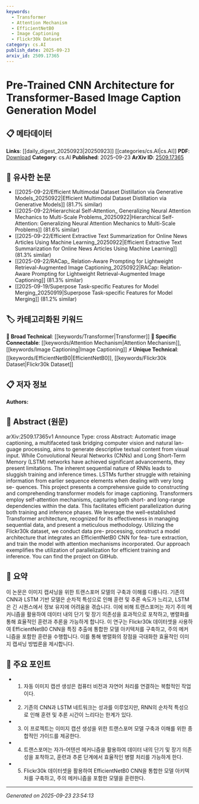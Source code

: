 ```yaml
---
keywords:
  - Transformer
  - Attention Mechanism
  - EfficientNetB0
  - Image Captioning
  - Flickr30k Dataset
category: cs.AI
publish_date: 2025-09-23
arxiv_id: 2509.17365
---
```


<!-- KEYWORD_LINKING_METADATA:
{
  "processed_timestamp": "2025-09-23T23:54:13.450639",
  "vocabulary_version": "1.0",
  "selected_keywords": [
    "Transformer",
    "Attention Mechanism",
    "EfficientNetB0",
    "Image Captioning",
    "Flickr30k Dataset"
  ],
  "rejected_keywords": [],
  "similarity_scores": {
    "Transformer": 0.85,
    "Attention Mechanism": 0.8,
    "EfficientNetB0": 0.7,
    "Image Captioning": 0.78,
    "Flickr30k Dataset": 0.65
  },
  "extraction_method": "AI_prompt_based",
  "budget_applied": true,
  "candidates_json": {
    "candidates": [
      {
        "surface": "Transformer",
        "canonical": "Transformer",
        "aliases": [],
        "category": "broad_technical",
        "rationale": "Transformers are central to the paper's methodology and are a key concept in linking computer vision and NLP.",
        "novelty_score": 0.45,
        "connectivity_score": 0.9,
        "specificity_score": 0.65,
        "link_intent_score": 0.85
      },
      {
        "surface": "Attention Mechanism",
        "canonical": "Attention Mechanism",
        "aliases": [],
        "category": "specific_connectable",
        "rationale": "Attention mechanisms are crucial for understanding the model's ability to capture dependencies in data.",
        "novelty_score": 0.5,
        "connectivity_score": 0.85,
        "specificity_score": 0.75,
        "link_intent_score": 0.8
      },
      {
        "surface": "EfficientNetB0",
        "canonical": "EfficientNetB0",
        "aliases": [
          "EfficientNet"
        ],
        "category": "unique_technical",
        "rationale": "EfficientNetB0 is a specific CNN architecture used for feature extraction in the model.",
        "novelty_score": 0.7,
        "connectivity_score": 0.6,
        "specificity_score": 0.8,
        "link_intent_score": 0.7
      },
      {
        "surface": "Image Captioning",
        "canonical": "Image Captioning",
        "aliases": [
          "Automatic Image Captioning"
        ],
        "category": "specific_connectable",
        "rationale": "Image captioning is the primary application of the discussed model, linking vision and language.",
        "novelty_score": 0.55,
        "connectivity_score": 0.75,
        "specificity_score": 0.7,
        "link_intent_score": 0.78
      },
      {
        "surface": "Flickr30k dataset",
        "canonical": "Flickr30k Dataset",
        "aliases": [],
        "category": "unique_technical",
        "rationale": "The Flickr30k dataset is a specific dataset used for training and evaluating the model.",
        "novelty_score": 0.65,
        "connectivity_score": 0.5,
        "specificity_score": 0.85,
        "link_intent_score": 0.65
      }
    ],
    "ban_list_suggestions": [
      "RNN",
      "LSTM",
      "CNN"
    ]
  },
  "decisions": [
    {
      "candidate_surface": "Transformer",
      "resolved_canonical": "Transformer",
      "decision": "linked",
      "scores": {
        "novelty": 0.45,
        "connectivity": 0.9,
        "specificity": 0.65,
        "link_intent": 0.85
      }
    },
    {
      "candidate_surface": "Attention Mechanism",
      "resolved_canonical": "Attention Mechanism",
      "decision": "linked",
      "scores": {
        "novelty": 0.5,
        "connectivity": 0.85,
        "specificity": 0.75,
        "link_intent": 0.8
      }
    },
    {
      "candidate_surface": "EfficientNetB0",
      "resolved_canonical": "EfficientNetB0",
      "decision": "linked",
      "scores": {
        "novelty": 0.7,
        "connectivity": 0.6,
        "specificity": 0.8,
        "link_intent": 0.7
      }
    },
    {
      "candidate_surface": "Image Captioning",
      "resolved_canonical": "Image Captioning",
      "decision": "linked",
      "scores": {
        "novelty": 0.55,
        "connectivity": 0.75,
        "specificity": 0.7,
        "link_intent": 0.78
      }
    },
    {
      "candidate_surface": "Flickr30k dataset",
      "resolved_canonical": "Flickr30k Dataset",
      "decision": "linked",
      "scores": {
        "novelty": 0.65,
        "connectivity": 0.5,
        "specificity": 0.85,
        "link_intent": 0.65
      }
    }
  ]
}
-->

# Pre-Trained CNN Architecture for Transformer-Based Image Caption Generation Model

## 📋 메타데이터

**Links**: [[daily_digest_20250923|20250923]] [[categories/cs.AI|cs.AI]]
**PDF**: [Download](https://arxiv.org/pdf/2509.17365.pdf)
**Category**: cs.AI
**Published**: 2025-09-23
**ArXiv ID**: [2509.17365](https://arxiv.org/abs/2509.17365)

## 🔗 유사한 논문
- [[2025-09-22/Efficient Multimodal Dataset Distillation via Generative Models_20250922|Efficient Multimodal Dataset Distillation via Generative Models]] (81.7% similar)
- [[2025-09-22/Hierarchical Self-Attention_ Generalizing Neural Attention Mechanics to Multi-Scale Problems_20250922|Hierarchical Self-Attention: Generalizing Neural Attention Mechanics to Multi-Scale Problems]] (81.6% similar)
- [[2025-09-22/Efficient Extractive Text Summarization for Online News Articles Using Machine Learning_20250922|Efficient Extractive Text Summarization for Online News Articles Using Machine Learning]] (81.3% similar)
- [[2025-09-22/RACap_ Relation-Aware Prompting for Lightweight Retrieval-Augmented Image Captioning_20250922|RACap: Relation-Aware Prompting for Lightweight Retrieval-Augmented Image Captioning]] (81.3% similar)
- [[2025-09-19/Superpose Task-specific Features for Model Merging_20250919|Superpose Task-specific Features for Model Merging]] (81.2% similar)

## 🏷️ 카테고리화된 키워드
**🧠 Broad Technical**: [[keywords/Transformer|Transformer]]
**🔗 Specific Connectable**: [[keywords/Attention Mechanism|Attention Mechanism]], [[keywords/Image Captioning|Image Captioning]]
**⚡ Unique Technical**: [[keywords/EfficientNetB0|EfficientNetB0]], [[keywords/Flickr30k Dataset|Flickr30k Dataset]]

## 📋 저자 정보

**Authors:** 

## 📄 Abstract (원문)

arXiv:2509.17365v1 Announce Type: cross 
Abstract: Automatic image captioning, a multifaceted task bridging computer vision and natural lan- guage processing, aims to generate descriptive textual content from visual input. While Convolutional Neural Networks (CNNs) and Long Short-Term Memory (LSTM) networks have achieved significant advancements, they present limitations. The inherent sequential nature of RNNs leads to sluggish training and inference times. LSTMs further struggle with retaining information from earlier sequence elements when dealing with very long se- quences. This project presents a comprehensive guide to constructing and comprehending transformer models for image captioning. Transformers employ self-attention mechanisms, capturing both short- and long-range dependencies within the data. This facilitates efficient parallelization during both training and inference phases. We leverage the well-established Transformer architecture, recognized for its effectiveness in managing sequential data, and present a meticulous methodology. Utilizing the Flickr30k dataset, we conduct data pre- processing, construct a model architecture that integrates an EfficientNetB0 CNN for fea- ture extraction, and train the model with attention mechanisms incorporated. Our approach exemplifies the utilization of parallelization for efficient training and inference. You can find the project on GitHub.

## 📝 요약

이 논문은 이미지 캡셔닝을 위한 트랜스포머 모델의 구축과 이해를 다룹니다. 기존의 CNN과 LSTM 기반 모델은 순차적 특성으로 인해 훈련 및 추론 속도가 느리고, LSTM은 긴 시퀀스에서 정보 유지에 어려움을 겪습니다. 이에 비해 트랜스포머는 자기 주의 메커니즘을 활용하여 데이터 내의 단기 및 장기 의존성을 효과적으로 포착하고, 병렬화를 통해 효율적인 훈련과 추론을 가능하게 합니다. 이 연구는 Flickr30k 데이터셋을 사용하여 EfficientNetB0 CNN을 특징 추출에 통합한 모델 아키텍처를 구축하고, 주의 메커니즘을 포함한 훈련을 수행합니다. 이를 통해 병렬화의 장점을 극대화한 효율적인 이미지 캡셔닝 방법론을 제시합니다.

## 🎯 주요 포인트

- 1. 자동 이미지 캡션 생성은 컴퓨터 비전과 자연어 처리를 연결하는 복합적인 작업이다.
- 2. 기존의 CNN과 LSTM 네트워크는 성과를 이루었지만, RNN의 순차적 특성으로 인해 훈련 및 추론 시간이 느리다는 한계가 있다.
- 3. 이 프로젝트는 이미지 캡션 생성을 위한 트랜스포머 모델 구축과 이해를 위한 종합적인 가이드를 제공한다.
- 4. 트랜스포머는 자가-어텐션 메커니즘을 활용하여 데이터 내의 단기 및 장기 의존성을 포착하고, 훈련과 추론 단계에서 효율적인 병렬 처리를 가능하게 한다.
- 5. Flickr30k 데이터셋을 활용하여 EfficientNetB0 CNN을 통합한 모델 아키텍처를 구축하고, 주의 메커니즘을 포함한 모델을 훈련한다.


---

*Generated on 2025-09-23 23:54:13*